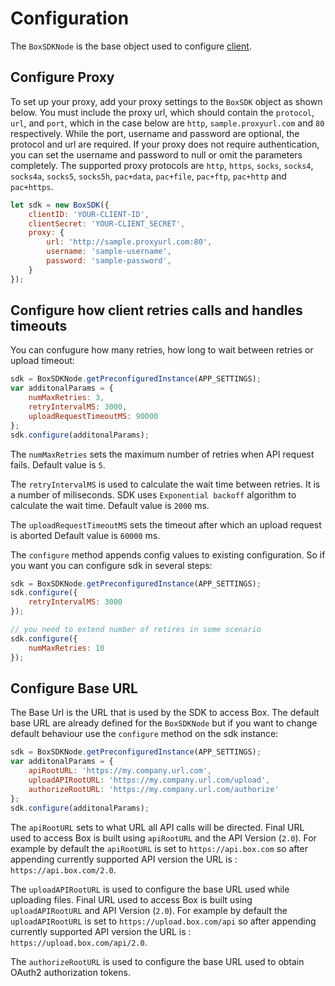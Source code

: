 # Configuration

The `BoxSDKNode` is the base object used to configure [client](./client.md).

## Configure Proxy 

To set up your proxy, add your proxy settings to the `BoxSDK` object as shown below. You must include the proxy url, which should contain the `protocol`, `url`, and `port`, which in the case below are `http`, `sample.proxyurl.com` and `80` respectively. While the port, username and password are optional, the protocol and url are required. If your proxy does not require authentication, you can set the username and password to null or omit the parameters completely. The supported proxy protocols are `http`, `https`, `socks`, `socks4`, `socks4a`, `socks5`, `socks5h`, `pac+data`, `pac+file`, `pac+ftp`, `pac+http` and `pac+https`.

```javascript
let sdk = new BoxSDK({
    clientID: 'YOUR-CLIENT-ID',
    clientSecret: 'YOUR-CLIENT_SECRET',
    proxy: {
        url: 'http://sample.proxyurl.com:80',
        username: 'sample-username',
        password: 'sample-password',
    }
});
```

## Configure how client retries calls and handles timeouts

You can confugure how many retries, how long to wait between retries or upload timeout:

```javascript
sdk = BoxSDKNode.getPreconfiguredInstance(APP_SETTINGS);
var additonalParams = {
	numMaxRetries: 3,
	retryIntervalMS: 3000,
	uploadRequestTimeoutMS: 90000
};
sdk.configure(additonalParams);
```

The `numMaxRetries` sets the maximum  number of retries when API request fails. Default value is `5`.

The `retryIntervalMS` is used to calculate the wait time between retries. It is a number of miliseconds. SDK uses `Exponential backoff` algorithm 
to calculate the wait time. Default value is `2000` ms.

The `uploadRequestTimeoutMS` sets the timeout after which an upload request is aborted Default value is `60000` ms.

The `configure` method appends config values to existing configuration. So if you want you can configure sdk in several steps:

```javascript
sdk = BoxSDKNode.getPreconfiguredInstance(APP_SETTINGS);
sdk.configure({
	retryIntervalMS: 3000
});

// you need to extend number of retires in some scenario
sdk.configure({
    numMaxRetries: 10
});
```

## Configure Base URL

The Base Url is the URL that is used by the SDK to access Box. The default base URL are already defined
for the `BoxSDKNode` but if you want to change default behaviour use the `configure` method on
the sdk instance:

```javascript
sdk = BoxSDKNode.getPreconfiguredInstance(APP_SETTINGS);
var additonalParams = {
	apiRootURL: 'https://my.company.url.com',
	uploadAPIRootURL: 'https://my.company.url.com/upload',
	authorizeRootURL: 'https://my.company.url.com/authorize'
};
sdk.configure(additonalParams);
```

The `apiRootURL` sets to what URL all API calls will be directed.
Final URL used to access Box is built using `apiRootURL` and the API Version (`2.0`). For example by default the `apiRootURL`
is set to `https://api.box.com` so after appending currently supported API version the URL is : `https://api.box.com/2.0`.

The `uploadAPIRootURL` is used to configure the base URL used while uploading files.
Final URL used to access Box is built using `uploadAPIRootURL` and API Version (`2.0`). For example by default the `uploadAPIRootURL`
is set to `https://upload.box.com/api` so after appending currently supported API version the URL is : `https://upload.box.com/api/2.0`.

The `authorizeRootURL` is used to configure the base URL used to obtain OAuth2 authorization tokens.

